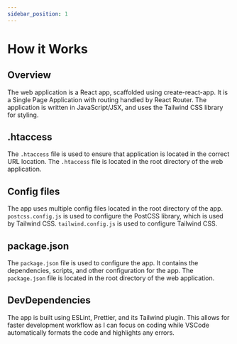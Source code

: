 ```yaml
---
sidebar_position: 1
---
```


# How it Works

## Overview

The web application is a React app, scaffolded using create-react-app. It is a Single Page Application with routing handled by React Router. The application is written in JavaScript/JSX, and uses the Tailwind CSS library for styling.

## .htaccess

The `.htaccess` file is used to ensure that application is located in the correct URL location. The `.htaccess` file is located in the root directory of the web application.

## Config files

The app uses multiple config files located in the root directory of the app. `postcss.config.js` is used to configure the PostCSS library, which is used by Tailwind CSS. `tailwind.config.js` is used to configure Tailwind CSS.

## package.json

The `package.json` file is used to configure the app. It contains the dependencies, scripts, and other configuration for the app. The `package.json` file is located in the root directory of the web application.

## DevDependencies

The app is built using ESLint, Prettier, and its Tailwind plugin. This allows for faster development workflow as I can focus on coding while VSCode automatically formats the code and highlights any errors.

